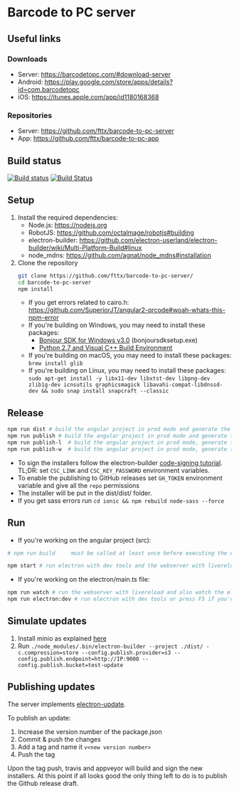 # Barcode to PC server

## Useful links

### Downloads

* Server: <https://barcodetopc.com/#download-server>
* Android: <https://play.google.com/store/apps/details?id=com.barcodetopc>
* iOS: <https://itunes.apple.com/app/id1180168368>

### Repositories

* Server: <https://github.com/fttx/barcode-to-pc-server>
* App: <https://github.com/fttx/barcode-to-pc-app>

## Build status

[![Build status](https://ci.appveyor.com/api/projects/status/un8nkjy7755fh7io?svg=true)](https://ci.appveyor.com/project/fttx/barcode-to-pc-server)
[![Build Status](https://travis-ci.org/fttx/barcode-to-pc-server.svg)](https://travis-ci.org/fttx/barcode-to-pc-server)

## Setup

1. Install the required dependencies:
    * Node.js: <https://nodejs.org>
    * RobotJS: <https://github.com/octalmage/robotjs#building>
    * electron-builder: <https://github.com/electron-userland/electron-builder/wiki/Multi-Platform-Build#linux>
    * node_mdns: <https://github.com/agnat/node_mdns#installation>
2. Clone the repository
    ```bash
    git clone https://github.com/fttx/barcode-to-pc-server/
    cd barcode-to-pc-server
    npm install
    ```
    * If you get errors related to cairo.h:  <https://github.com/SuperiorJT/angular2-qrcode#woah-whats-this-npm-error>
    * If you're building on Windows, you may need to install these packages: 
        * [Bonjour SDK for Windows v3.0](https://developer.apple.com/download/more/) (bonjoursdksetup.exe)
        * [Python 2.7 and Visual C++ Build Environment](https://github.com/nodejs/node-gyp#on-windows)
    * If you're building on macOS, you may need to install these packages: `brew install glib`
    * If you're building on Linux, you may need to install these packages: `sudo apt-get install -y libx11-dev libxtst-dev libpng-dev zlib1g-dev icnsutils graphicsmagick libavahi-compat-libdnssd-dev && sudo snap install snapcraft --classic`
## Release

  ```bash
  npm run dist # build the angular project in prod mode and generate the app install files for the current platform, works with Windows/macOS/Linux. Out dir: dist/dist/
  npm run publish # build the angular project in prod mode and generate the app installer for the current platform and uploads it to GitHub releases
  npm run publish-l  # build the angular project in prod mode, generate the app installer for linux and uploads them to GitHub releases
  npm run publish-w  # build the angular project in prod mode, generate the app installer for Windows ia32 and x64 and uploads them to GitHub releases
  ```

* To sign the installers follow the electron-builder [code-signing tutorial](https://www.electron.build/code-signing). TL;DR: set `CSC_LINK` and `CSC_KEY_PASSWORD` environment variables.
* To enable the publishing to GitHub releases set `GH_TOKEN` environment variable and give all the `repo` permissions
* The installer will be put in the dist/dist/ folder.
* If you get sass errors run `cd ionic && npm rebuild node-sass --force`

## Run

* If you're working on the angular project (src):

```bash
# npm run build     must be called at least once before executing the commands below:

npm start # run electron with dev tools and the webserver with livereload
```

* If you're working on the electron/main.ts file:

```bash
npm run watch # run the webserver with livereload and also watch the electron/main.ts file
npm run electron:dev # run electron with dev tools or press F5 if you're using VSCode to start debugging
```

## Simulate updates
1. Install minio as explained [here](https://github.com/electron-userland/electron-builder/issues/3053#issuecomment-401001573)
2. Run `./node_modules/.bin/electron-builder --project ./dist/ -c.compression=store --config.publish.provider=s3 --config.publish.endpoint=http://IP:9000 --config.publish.bucket=test-update`

## Publishing updates

The server implements [electron-update](https://www.electron.build/auto-update).

To publish an update:

1. Increase the version number of the package.json
2. Commit & push the changes
3. Add a tag and name it `v<new version number>`
4. Push the tag

Upon the tag push, travis and appveyor will build and sign the new installers. At this point if all looks good the only thing left to do is to publish the Github release draft.